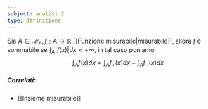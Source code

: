 ```yaml
---
subject: analisi 2
type: definizione
---
```

Sia $A\in\mathcal{M}_n,f:A\to\mathbb{R}$ [[Funzione misurabile|misurabile]], allora $f$ è sommabile se $\displaystyle\int_A|f(x)|dx<+\infty$, in tal caso poniamo
$$
\int_Af(x)dx=\int_Af_+(x)dx-\int_Af_-(x)dx
$$

##### Correlati:
* [[Insieme misurabile]]